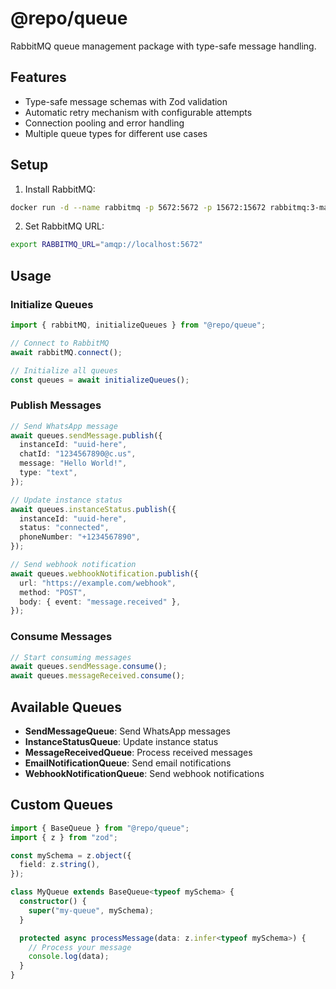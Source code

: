 # @repo/queue

RabbitMQ queue management package with type-safe message handling.

## Features

- Type-safe message schemas with Zod validation
- Automatic retry mechanism with configurable attempts
- Connection pooling and error handling
- Multiple queue types for different use cases

## Setup

1. Install RabbitMQ:

```bash
docker run -d --name rabbitmq -p 5672:5672 -p 15672:15672 rabbitmq:3-management
```

2. Set RabbitMQ URL:

```bash
export RABBITMQ_URL="amqp://localhost:5672"
```

## Usage

### Initialize Queues

```typescript
import { rabbitMQ, initializeQueues } from "@repo/queue";

// Connect to RabbitMQ
await rabbitMQ.connect();

// Initialize all queues
const queues = await initializeQueues();
```

### Publish Messages

```typescript
// Send WhatsApp message
await queues.sendMessage.publish({
  instanceId: "uuid-here",
  chatId: "1234567890@c.us",
  message: "Hello World!",
  type: "text",
});

// Update instance status
await queues.instanceStatus.publish({
  instanceId: "uuid-here",
  status: "connected",
  phoneNumber: "+1234567890",
});

// Send webhook notification
await queues.webhookNotification.publish({
  url: "https://example.com/webhook",
  method: "POST",
  body: { event: "message.received" },
});
```

### Consume Messages

```typescript
// Start consuming messages
await queues.sendMessage.consume();
await queues.messageReceived.consume();
```

## Available Queues

- **SendMessageQueue**: Send WhatsApp messages
- **InstanceStatusQueue**: Update instance status
- **MessageReceivedQueue**: Process received messages
- **EmailNotificationQueue**: Send email notifications
- **WebhookNotificationQueue**: Send webhook notifications

## Custom Queues

```typescript
import { BaseQueue } from "@repo/queue";
import { z } from "zod";

const mySchema = z.object({
  field: z.string(),
});

class MyQueue extends BaseQueue<typeof mySchema> {
  constructor() {
    super("my-queue", mySchema);
  }

  protected async processMessage(data: z.infer<typeof mySchema>) {
    // Process your message
    console.log(data);
  }
}
```
